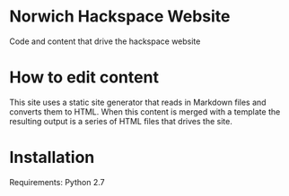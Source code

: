 Norwich Hackspace Website
=======

Code and content that drive the hackspace website

How to edit content
=======
This site uses a static site generator that reads in Markdown files and converts them to HTML. When this content is merged with a template the resulting output is a series of HTML files that drives the site.

Installation
=======
Requirements: Python 2.7